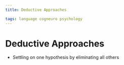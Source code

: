 ```yaml
---
title: Deductive Approaches

tags: language cogneuro psychology 
---
```


# Deductive Approaches
- Settling on one hypothesis by eliminating all others


























